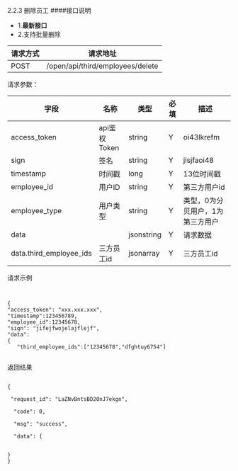 2.2.3 删除员工
####接口说明
- 1.**最新接口**
- 2.支持批量删除


请求方式|请求地址
----|---
POST|/open/api/third/employees/delete


请求参数：

字段|名称|类型|必填|描述
-----|-----|----|----|----
access_token|api鉴权Token|string|Y|oi43lkrefm
sign|签名|string|Y|jlsjfaoi48
timestamp|时间戳 |long|Y|13位时间戳
employee\_id| 用户ID|string|Y|第三方用户id
employee\_type| 用户类型|string|Y|类型，0为分贝用户，1为第三方用户
data || jsonstring |Y|请求数据
data.third\_employee\_ids| 三方员工id|jsonarray|Y| 三方员工id 
 

 
 请求示例
 
 
 ``` 


{
 "access_token": "xxx.xxx.xxx",
 "timestamp":123456789,
 "employee_id":12345678,
 "sign": "jifejfwojelajflejf",
 "data":{
	"third_employee_ids":["12345678","dfghtuy6754"]   
```

返回结果
```
{  
 "request_id": "LaZNvBntsBD20nJ7ekgn", 
  "code": 0,   
  "msg": "success",  
  "data": {   
     }
}

```
